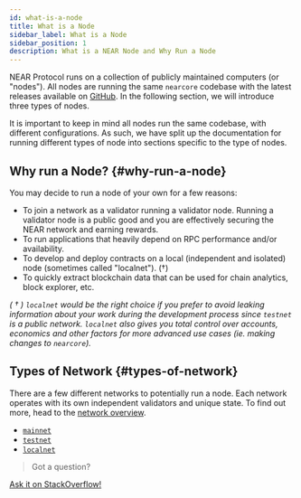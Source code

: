 ```yaml
---
id: what-is-a-node
title: What is a Node
sidebar_label: What is a Node
sidebar_position: 1
description: What is a NEAR Node and Why Run a Node
---
```


NEAR Protocol runs on a collection of publicly maintained computers (or "nodes"). All nodes are running the same `nearcore` codebase with the latest releases available on [GitHub](https://github.com/near/nearcore/releases/). In the following section, we will introduce three types of nodes.

It is important to keep in mind all nodes run the same codebase, with different configurations. As such, we have split up the documentation for running different types of node into sections specific to the type of nodes.

## Why run a Node? {#why-run-a-node}

You may decide to run a node of your own for a few reasons:

- To join a network as a validator running a validator node. Running a validator node is a public good and you are effectively securing the NEAR network and earning rewards.
- To run applications that heavily depend on RPC performance and/or availability.
- To develop and deploy contracts on a local (independent and isolated) node (sometimes called "localnet"). (†)
- To quickly extract blockchain data that can be used for chain analytics, block explorer, etc.

_( † ) `localnet` would be the right choice if you prefer to avoid leaking information about your work during the development process since `testnet` is a *public* network. `localnet` also gives you total control over accounts, economics and other factors for more advanced use cases (ie. making changes to `nearcore`)._


## Types of Network {#types-of-network}

There are a few different networks to potentially run a node. Each network operates with its own independent validators and unique state. To find out more, head to the [network overview](https://docs.near.org/concepts/basics/networks).

* [`mainnet`](https://docs.near.org/concepts/basics/networks#mainnet)
* [`testnet`](https://docs.near.org/concepts/basics/networks#testnet)
* [`localnet`](https://docs.near.org/concepts/basics/networks#localnet)


>Got a question?
<a href="https://stackoverflow.com/questions/tagged/nearprotocol">
  <h8>Ask it on StackOverflow!</h8></a>
